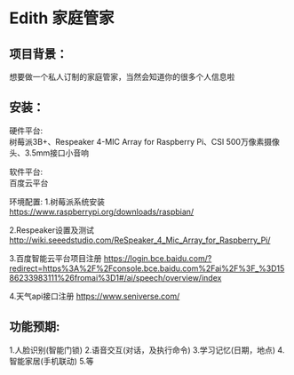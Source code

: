Edith 家庭管家
==============

项目背景：
-----
想要做一个私人订制的家庭管家，当然会知道你的很多个人信息啦

安装：
---
硬件平台:\
树莓派3B+、Respeaker 4-MIC Array for Raspberry Pi、CSI 500万像素摄像头、3.5mm接口小音响

软件平台:\
百度云平台

环境配置:
1.树莓派系统安装
https://www.raspberrypi.org/downloads/raspbian/ 

2.Respeaker设置及测试
http://wiki.seeedstudio.com/ReSpeaker_4_Mic_Array_for_Raspberry_Pi/ 

3.百度智能云平台项目注册
https://login.bce.baidu.com/?redirect=https%3A%2F%2Fconsole.bce.baidu.com%2Fai%2F%3F_%3D1586233983111%26fromai%3D1#/ai/speech/overview/index

4.天气api接口注册
https://www.seniverse.com/

功能预期:
--------
1.人脸识别(智能门锁)
2.语音交互(对话，及执行命令)
3.学习记忆(日期，地点)
4.智能家居(手机联动)
5.等
